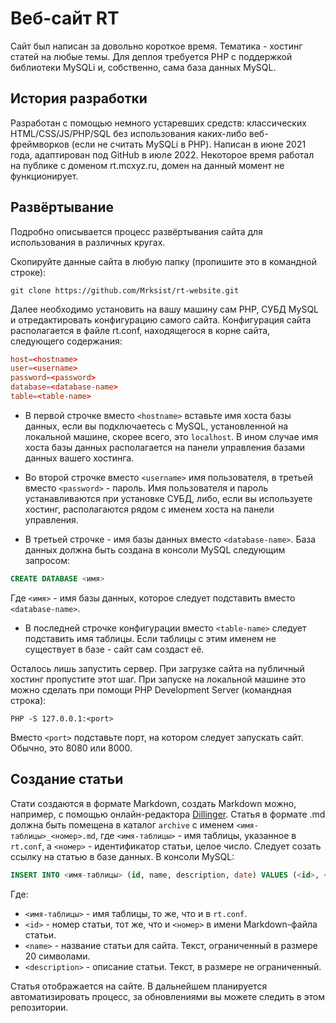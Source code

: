 # Веб-сайт RT
Сайт был написан за довольно короткое время. Тематика - хостинг статей на любые темы. Для деплоя требуется PHP с поддержкой библиотеки MySQLi и, собственно, сама база данных MySQL. 
## История разработки
Разработан с помощью немного устаревших средств: классических HTML/CSS/JS/PHP/SQL без использования каких-либо веб-фреймворков (если не считать MySQLi в PHP). Написан в июне 2021 года, адаптирован под GitHub в июле 2022. Некоторое время работал на публике с доменом rt.mcxyz.ru, домен на данный момент не функционирует.
## Развёртывание
Подробно описывается процесс развёртывания сайта для использования в различных кругах.

Скопируйте данные сайта в любую папку (пропишите это в командной строке):
```
git clone https://github.com/Mrksist/rt-website.git
```
Далее необходимо установить на вашу машину сам PHP, СУБД MySQL и отредактировать конфигурацию самого сайта. Конфигурация сайта располагается в файле rt.conf, находящегося в корне сайта, следующего содержания:
```conf
host=<hostname>
user=<username>
password=<password>
database=<database-name>
table=<table-name>
```
* В первой строчке вместо `<hostname>` вставьте имя хоста базы данных, если вы подключаетесь с MySQL, установленной на локальной машине, скорее всего, это `localhost`. В ином случае имя хоста базы данных располагается на панели управления базами данных вашего хостинга.

* Во второй строчке вместо `<username>` имя пользователя, в третьей вместо `<password>` - пароль. Имя пользователя и пароль устанавливаются при установке СУБД, либо, если вы используете хостинг, располагаются рядом с именем хоста на панели управления.

* В третьей строчке - имя базы данных вместо `<database-name>`. База данных должна быть создана в консоли MySQL следующим запросом:
```sql
CREATE DATABASE <имя>
```
Где `<имя>` - имя базы данных, которое следует подставить вместо `<database-name>`.

* В последней строчке конфигурации вместо `<table-name>` следует подставить имя таблицы. Если таблицы с этим именем не существует в базе - сайт сам создаст её.


Осталось лишь запустить сервер. При загрузке сайта на публичный хостинг пропустите этот шаг. При запуске на локальной машине это можно сделать при помощи PHP Development Server (командная строка):

```
PHP -S 127.0.0.1:<port>
```

Вместо `<port>` подставьте порт, на котором следует запускать сайт. Обычно, это 8080 или 8000.

## Создание статьи
Стати создаются в формате Markdown, создать Markdown можно, например, с помощью онлайн-редактора [Dillinger](https://dillinger.io/). Статья в формате .md должна быть помещена в каталог `archive` с именем `<имя-таблицы>_<номер>.md`, где `<имя-таблицы>` - имя таблицы, указанное в `rt.conf`, а `<номер>` - идентификатор статьи, целое число. Следует созать ссылку на статью в базе данных. В консоли MySQL:
```sql
INSERT INTO <имя-таблицы> (id, name, description, date) VALUES (<id>, <name>, <description>, NOW());
```
Где:
* `<имя-таблицы>` - имя таблицы, то же, что и в `rt.conf`.
* `<id>` - номер статьи, тот же, что и `<номер>` в имени Markdown-файла статьи.
* `<name>` - название статьи для сайта. Текст, ограниченный в размере 20 символами.
* `<description>` - описание статьи. Текст, в размере не ограниченный.

Статья отображается на сайте. В дальнейшем планируется автоматизировать процесс, за обновлениями вы можете следить в этом репозитории.
